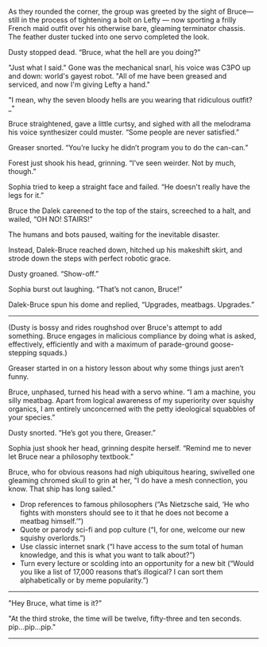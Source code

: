 As they rounded the corner, the group was greeted by the sight of Bruce—still in the process of tightening a bolt on Lefty — now sporting a frilly French maid outfit over his otherwise bare, gleaming terminator chassis. The feather duster tucked into one servo completed the look.

Dusty stopped dead. “Bruce, what the hell are you doing?”

"Just what I said." Gone was the mechanical snarl, his voice was C3PO up and down: world's gayest robot. "All of me have been greased and serviced, and now I'm giving Lefty a hand."

"I mean, why the seven bloody hells are you wearing that ridiculous outfit?_"

Bruce straightened, gave a little curtsy, and sighed with all the melodrama his voice synthesizer could muster. “Some people are never satisfied.”

Greaser snorted. “You’re lucky he didn’t program you to do the can-can.”

Forest just shook his head, grinning. “I’ve seen weirder. Not by much, though.”

Sophia tried to keep a straight face and failed. “He doesn't really have the legs for it.”

Bruce the Dalek careened to the top of the stairs, screeched to a halt, and wailed, “OH NO! STAIRS!”

The humans and bots paused, waiting for the inevitable disaster.

Instead, Dalek-Bruce reached down, hitched up his makeshift skirt, and strode down the steps with perfect robotic grace.

Dusty groaned. “Show-off.”

Sophia burst out laughing. “That’s not canon, Bruce!”

Dalek-Bruce spun his dome and replied, “Upgrades, meatbags. Upgrades.”

---
(Dusty is bossy and rides roughshod over Bruce's attempt to add something. Bruce engages in malicious compliance by doing what is asked, effectively, efficiently and with a maximum of parade-ground goose-stepping squads.)

Greaser started in on a history lesson about why some things just aren’t funny.

Bruce, unphased, turned his head with a servo whine. “I am a machine, you silly meatbag. Apart from logical awareness of my superiority over squishy organics, I am entirely unconcerned with the petty ideological squabbles of your species.”

Dusty snorted. “He’s got you there, Greaser.”

Sophia just shook her head, grinning despite herself. “Remind me to never let Bruce near a philosophy textbook.”

Bruce, who for obvious reasons had nigh ubiquitous hearing, swivelled one gleaming chromed skull to grin at her, "I do have a mesh connection, you know. That ship has long sailed."

- Drop references to famous philosophers (“As Nietzsche said, ‘He who fights with monsters should see to it that he does not become a meatbag himself.’”)
- Quote or parody sci-fi and pop culture (“I, for one, welcome our new squishy overlords.”)
- Use classic internet snark (“I have access to the sum total of human knowledge, and this is what you want to talk about?”)
- Turn every lecture or scolding into an opportunity for a new bit (“Would you like a list of 17,000 reasons that’s illogical? I can sort them alphabetically or by meme popularity.”)

---

"Hey Bruce, what time is it?"

"At the third stroke, the time will be twelve, fifty-three and ten seconds. pip...pip...pip."

---



